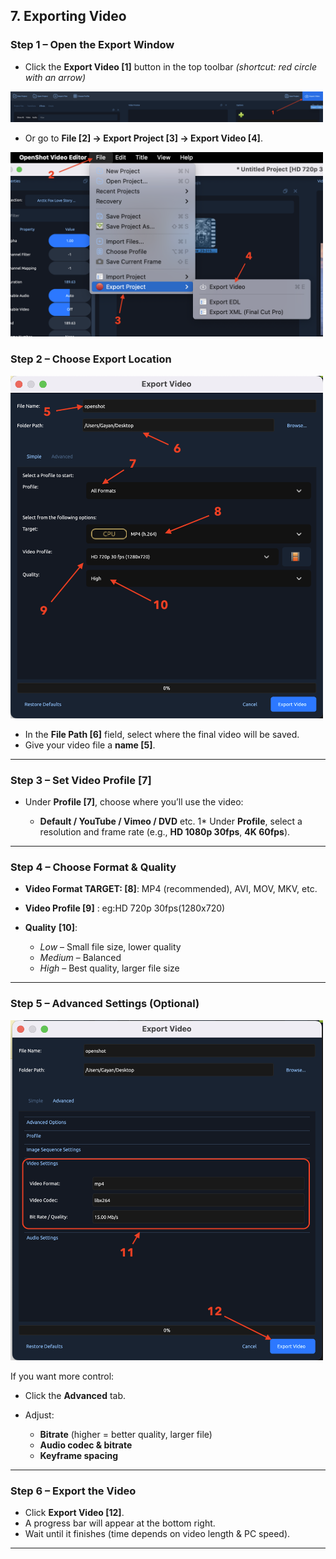 
## **7. Exporting Video**

### Step 1 – Open the Export Window

* Click the **Export Video  [1]** button in the top toolbar
  *(shortcut: red circle with an arrow)*

<img src="https://github.com/LEARN-LK/Openshot/blob/main/img/export-0.1.png" style="width: 500px;">

* Or go to **File [2] → Export Project [3] → Export Video [4]**.

<img src="https://github.com/LEARN-LK/Openshot/blob/main/img/export-0.png" style="width: 500px;">


### Step 2 – Choose Export Location

<img src="https://github.com/LEARN-LK/Openshot/blob/main/img/export-1.png" style="width: 500px;">

* In the **File Path [6]** field, select where the final video will be saved.
* Give your video file a **name [5]**.

---

### Step 3 – Set Video Profile [7]

* Under **Profile [7]**, choose where you’ll use the video:

  * **Default / YouTube / Vimeo / DVD** etc.
1* Under **Profile**, select a resolution and frame rate (e.g., **HD 1080p 30fps**, **4K 60fps**).

---

### Step 4 – Choose Format & Quality

* **Video Format  TARGET: [8]**: MP4 (recommended), AVI, MOV, MKV, etc.
* **Video Profile [9]** : eg:HD 720p 30fps(1280x720)
* **Quality** **[10]**:

  * *Low* – Small file size, lower quality
  * *Medium* – Balanced
  * *High* – Best quality, larger file size

---

### Step 5 – Advanced Settings (Optional)

<img src="https://github.com/LEARN-LK/Openshot/blob/main/img/export-2.png" style="width: 500px;">

If you want more control:

* Click the **Advanced** tab.
* Adjust:

  * **Bitrate** (higher = better quality, larger file)
  * **Audio codec & bitrate**
  * **Keyframe spacing**

---

### Step 6 – Export the Video

* Click **Export Video [12]**.
* A progress bar will appear at the bottom right.
* Wait until it finishes (time depends on video length & PC speed).

---


